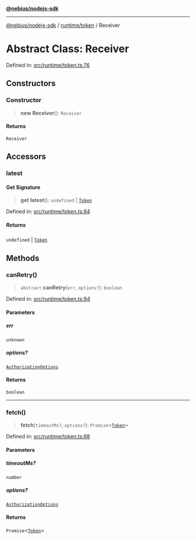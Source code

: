 [**@nebius/nodejs-sdk**](../../../README.md)

***

[@nebius/nodejs-sdk](../../../README.md) / [runtime/token](../README.md) / Receiver

# Abstract Class: Receiver

Defined in: [src/runtime/token.ts:76](https://github.com/nebius/nodejs-sdk/blob/2ec552fb564ad8fdbf78c4eb6e73ce9101501e8a/src/runtime/token.ts#L76)

## Constructors

### Constructor

> **new Receiver**(): `Receiver`

#### Returns

`Receiver`

## Accessors

### latest

#### Get Signature

> **get** **latest**(): `undefined` \| [`Token`](Token.md)

Defined in: [src/runtime/token.ts:84](https://github.com/nebius/nodejs-sdk/blob/2ec552fb564ad8fdbf78c4eb6e73ce9101501e8a/src/runtime/token.ts#L84)

##### Returns

`undefined` \| [`Token`](Token.md)

## Methods

### canRetry()

> `abstract` **canRetry**(`err`, `options?`): `boolean`

Defined in: [src/runtime/token.ts:94](https://github.com/nebius/nodejs-sdk/blob/2ec552fb564ad8fdbf78c4eb6e73ce9101501e8a/src/runtime/token.ts#L94)

#### Parameters

##### err

`unknown`

##### options?

[`AuthorizationOptions`](../../authorization/provider/interfaces/AuthorizationOptions.md)

#### Returns

`boolean`

***

### fetch()

> **fetch**(`timeoutMs?`, `options?`): `Promise`\<[`Token`](Token.md)\>

Defined in: [src/runtime/token.ts:88](https://github.com/nebius/nodejs-sdk/blob/2ec552fb564ad8fdbf78c4eb6e73ce9101501e8a/src/runtime/token.ts#L88)

#### Parameters

##### timeoutMs?

`number`

##### options?

[`AuthorizationOptions`](../../authorization/provider/interfaces/AuthorizationOptions.md)

#### Returns

`Promise`\<[`Token`](Token.md)\>
